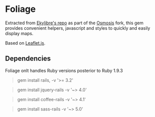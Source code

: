 # Foliage

Extracted from [Ekylibre's repo](http://github.com/ekylibre/ekylibre) as part of the [Osmosis](http://github.com/Aquaj/osmosis) fork, this gem provides convenient helpers, javascript and styles to quickly and easily display maps.

Based on [Leaflet.js](http://leafletjs.com).

## Dependencies

Foliage onlt handles Ruby versions posterior to Ruby 1.9.3

>gem install rails, -v '>= 3.2'

>gem install jquery-rails -v '~> 4.0'

>gem install coffee-rails -v '~> 4.1'

>gem install sass-rails -v '~> 5.0'
